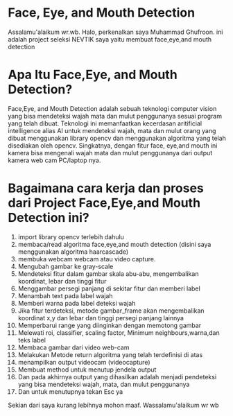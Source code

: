 # Face, Eye, and Mouth Detection 
Assalamu'alaikum wr.wb.
Halo, perkenalkan saya Muhammad Ghufroon. 
ini adalah project seleksi NEVTIK saya yaitu membuat face,eye,and mouth detection

# Apa Itu Face,Eye, and Mouth Detection?
Face,Eye, and Mouth Detection adalah sebuah teknologi computer vision yang bisa mendeteksi wajah mata dan mulut penggunanya sesuai program yang telah dibuat. Teknologi ini memanfaatkan kecerdasan aritificial intelligence alias AI untuk mendeteksi wajah, mata dan mulut orang yang dibuat menggunakan library opencv dan menggunakan algoritma yang telah disediakan oleh opencv. Singkatnya, dengan fitur face, eye,and mouth ini kamera bisa mengenali wajah mata dan mulut penggunanya dari output kamera web cam PC/laptop nya.

# Bagaimana cara kerja dan proses dari Project Face,Eye,and Mouth Detection ini?
1. import library opencv terlebih dahulu
2. membaca/read algoritma face,eye,and mouth detection (disini saya menggunakan algoritma haarcascade)
3. membuka webcam webcam atau video capture.
4. Mengubah gambar ke gray-scale
5. Mendeteksi fitur dalam gambar skala abu-abu, mengembalikan koordinat, lebar dan tinggi fitur
6. Menggambar persegi panjang di sekitar fitur dan memberi label
7. Menambah text pada label wajah
8. Memberi warna pada label deteksi wajah
9. Jika fitur terdeteksi, metode gambar_frame akan mengembalikan koordinat x,y dan lebar dan tinggi persegi panjang lainnya
10. Memperbarui range yang diinginkan dengan memotong gambar
11. Melewati roi, classifier, scaling factor, Minimum neighbours,warna,dan teks label
12. Membaca gambar dari video web-cam
13. Melakukan Metode return algoritma yang telah terdefinisi di atas
14. menampilkan output videocam (videocapture)
15. Membuat method untuk menutup jendela output
16. Dan pada akhirnya output yang dihasilkan adalah menjadi pendeteksi yang bisa mendeteksi wajah, mata, dan mulut penggunanya
17. Dan untuk menutupnya tekan Esc ya

Sekian dari saya kurang lebihnya mohon maaf.
Wassalamu'alaikum wr wb
